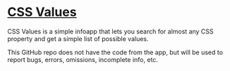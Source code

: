 # [CSS Values](http://cssvalues.com)

CSS Values is a simple infoapp that lets you search for almost any CSS property and get a simple list of possible values.

This GitHub repo does not have the code from the app, but will be used to report bugs, errors, omissions, incomplete info, etc.